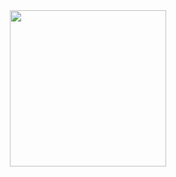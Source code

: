 <div align="center">
  <img height="250px" src="https://github-contributor-stats.vercel.app/api?username=yfyeung&limit=7" />
</div>

